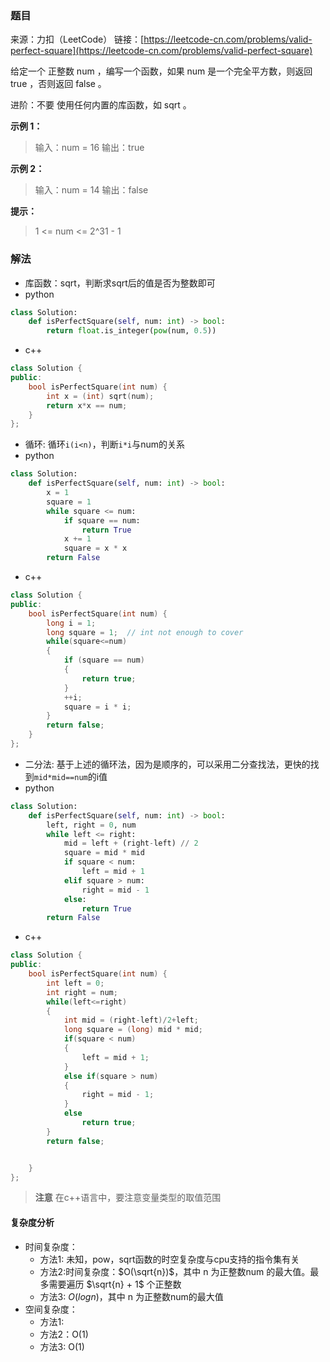 ### 题目
来源：力扣（LeetCode）
链接：[https://leetcode-cn.com/problems/valid-perfect-square](https://leetcode-cn.com/problems/valid-perfect-square)


给定一个 正整数 num ，编写一个函数，如果 num 是一个完全平方数，则返回 true ，否则返回 false 。

进阶：不要 使用任何内置的库函数，如  sqrt 。



**示例 1：**
> 输入：num = 16
> 输出：true

**示例 2：**
> 输入：num = 14
> 输出：false


**提示：**
> 1 <= num <= 2^31 - 1



 


### 解法
*  库函数：sqrt，判断求sqrt后的值是否为整数即可
* python
```python
class Solution:
	def isPerfectSquare(self, num: int) -> bool:
		return float.is_integer(pow(num, 0.5))
```
* c++

```c++
class Solution {
public:
    bool isPerfectSquare(int num) {
        int x = (int) sqrt(num);
        return x*x == num;
    }
};
```

* 循环: 循环`i(i<n)`，判断`i*i`与num的关系
* python
```python
class Solution:
    def isPerfectSquare(self, num: int) -> bool:
        x = 1
        square = 1
        while square <= num:
            if square == num:
                return True
            x += 1
            square = x * x
        return False
```

* c++
```c++
class Solution {
public:
    bool isPerfectSquare(int num) {
        long i = 1;
        long square = 1;  // int not enough to cover
        while(square<=num)
        {
            if (square == num)
            {
                return true;
            }
            ++i;
            square = i * i;
        }
        return false;
    }   
};
```
* 二分法: 基于上述的循环法，因为是顺序的，可以采用二分查找法，更快的找到`mid*mid==num`的i值
* python
```python
class Solution:
    def isPerfectSquare(self, num: int) -> bool:
        left, right = 0, num
        while left <= right:
            mid = left + (right-left) // 2
            square = mid * mid
            if square < num:
                left = mid + 1
            elif square > num:
                right = mid - 1
            else:
                return True
        return False 
```
* c++
```c++
class Solution {
public:
    bool isPerfectSquare(int num) {
        int left = 0;
        int right = num;
        while(left<=right)
        {
            int mid = (right-left)/2+left;
            long square = (long) mid * mid;
            if(square < num)
            {
                left = mid + 1;
            }
            else if(square > num)
            {
                right = mid - 1;
            }
            else
                return true;
        }
        return false;


    }
};
```
>**注意**
>在c++语言中，要注意变量类型的取值范围





#### 复杂度分析
* 时间复杂度： 
	* 方法1: 未知，pow，sqrt函数的时空复杂度与cpu支持的指令集有关
	* 方法2:时间复杂度：$O(\sqrt{n})$，其中 n 为正整数num 的最大值。最多需要遍历 $\sqrt{n} + 1$ 个正整数
	* 方法3: $O(logn)$，其中 n 为正整数num的最大值
* 空间复杂度： 
	* 方法1:
	* 方法2：O(1)
	* 方法3:  O(1) 